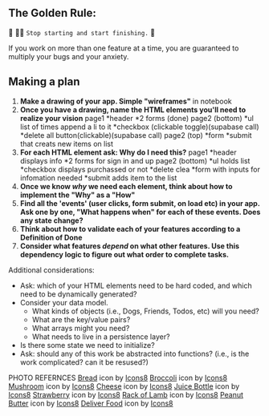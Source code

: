 ## The Golden Rule:

🦸 🦸‍♂️ `Stop starting and start finishing.` 🏁

If you work on more than one feature at a time, you are guaranteed to multiply your bugs and your anxiety.

## Making a plan

1. **Make a drawing of your app. Simple "wireframes"**
in notebook
1. **Once you have a drawing, name the HTML elements you'll need to realize your vision**
page1
*header
*2 forms (done)
page2 (bottom) 
*ul list of times append a li to it
*checkbox (clickable toggle)(supabase call)
*delete all button(clickable)(supabase call)
page2 (top)
*form 
*submit that creats new items on list
1. **For each HTML element ask: Why do I need this?**
page1
*header displays info
*2 forms for sign in and up
page2 (bottom)
*ul holds list
*checkbox displays purchassed or not
*delete clea
*form with inputs for infomation needed
*submit adds item to the list
1. **Once we know _why_ we need each element, think about how to implement the "Why" as a "How"**
1. **Find all the 'events' (user clicks, form submit, on load etc) in your app. Ask one by one, "What happens when" for each of these events. Does any state change?**
1. **Think about how to validate each of your features according to a Definition of Done**
1. **Consider what features _depend_ on what other features. Use this dependency logic to figure out what order to complete tasks.**

Additional considerations:

-   Ask: which of your HTML elements need to be hard coded, and which need to be dynamically generated?
-   Consider your data model.
    -   What kinds of objects (i.e., Dogs, Friends, Todos, etc) will you need?
    -   What are the key/value pairs?
    -   What arrays might you need?
    -   What needs to live in a persistence layer?
-   Is there some state we need to initialize?
-   Ask: should any of this work be abstracted into functions? (i.e., is the work complicated? can it be resused?)




PHOTO REFERNCES
<a target="_blank" href="https://icons8.com/icon/48651/bread">Bread</a> icon by <a target="_blank" href="https://icons8.com">Icons8</a>
<a target="_blank" href="https://icons8.com/icon/nGTmSxNQVX3H/broccoli">Broccoli</a> icon by <a target="_blank" href="https://icons8.com">Icons8</a>
<a target="_blank" href="https://icons8.com/icon/FUWP96hGem1R/mushroom">Mushroom</a> icon by <a target="_blank" href="https://icons8.com">Icons8</a>
<a target="_blank" href="https://icons8.com/icon/98770/cheese">Cheese</a> icon by <a target="_blank" href="https://icons8.com">Icons8</a>
<a target="_blank" href="https://icons8.com/icon/98806/juice-bottle">Juice Bottle</a> icon by <a target="_blank" href="https://icons8.com">Icons8</a>
<a target="_blank" href="https://icons8.com/icon/49179/strawberry">Strawberry</a> icon by <a target="_blank" href="https://icons8.com">Icons8</a>
<a target="_blank" href="https://icons8.com/icon/UCSFkh3r5vHh/rack-of-lamb">Rack of Lamb</a> icon by <a target="_blank" href="https://icons8.com">Icons8</a>
<a target="_blank" href="https://icons8.com/icon/s9NCuc1HoMdI/peanut-butter">Peanut Butter</a> icon by <a target="_blank" href="https://icons8.com">Icons8</a>
<a target="_blank" href="https://icons8.com/icon/48904/deliver-food">Deliver Food</a> icon by <a target="_blank" href="https://icons8.com">Icons8</a>
